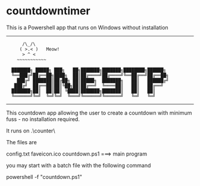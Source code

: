 # countdowntimer
This is a Powershell app that runs on Windows without installation

*********************************************************
```text
      /\_/\
     ( >.< )   Meow!
      > ^ <
    ~~~~~~~~~~~

  ███████╗ █████╗ ███╗   ██╗███████╗███████╗████████╗██████╗
  ╚══███╔╝██╔══██╗████╗  ██║██╔════╝██╔════╝╚══██╔══╝██╔══██╗
    ███╔╝ ███████║██╔██╗ ██║█████╗  ███████╗   ██║   ██████╔╝
   ███╔╝  ██╔══██║██║╚██╗██║██╔══╝  ╚════██║   ██║   ██╔══╝
  ███████╗██║  ██║██║ ╚████║███████╗███████║   ██║   ██║
  ╚══════╝╚═╝  ╚═╝╚═╝  ╚═══╝╚══════╝╚══════╝   ╚═╝   ╚═╝
```

*********************************************************

  This countdown app allowing the user to create a countdown with minimum fuss - no installation required.

  It runs on .\counter\

  The files are

  config.txt
  faveicon.ico
  countdown.ps1 ===> main program

  you may start with a batch file with the following command

  powershell -f "countdown.ps1"
  
